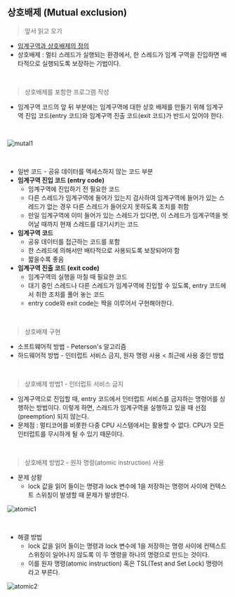 ## 상호배제 (Mutual exclusion)

> 앞서 읽고 오기

* [임계구역과 상호배제의 정의](https://github.com/reader-wh94/Study_notes/blob/master/Operating%20System/%EB%8F%99%EA%B8%B0%ED%99%94(Synchronous).md) 
* 상호배제 : 멀티 스레드가 실행되는 환경에서, 한 스레드가 임계 구역을 진입하면 배타적으로 실행되도록 보장하는 기법이다.

<br>

> 상호배제를 포함한 프로그램 작성

* 임계구역 코드의 앞 뒤 부분에는 임계구역에 대한 상호 배제를 만들기 위해 임계구역 진입 코드(entry 코드)와 임계구역 진출 코드(exit 코드)가 반드시 있어야 한다.

<br>

![mutal1](https://user-images.githubusercontent.com/68210266/155724549-359e9f78-65e7-4457-908f-af6b5405df5d.PNG)

<br>

* 일반 코드 - 공유 데이터를 액세스하지 않는 코드 부분
* **임계구역 진입 코드 (entry code)**
  * 임계구역에 진입하기 전 필요한 코드
  * 다른 스레드가 임계구역에 들어가 있는지 검사하여 임계구역에 들어가 있는 스레드가 없는 경우 다른 스레드가 들어오지 못하도록 조치를 취함
  * 만일 임계구역에 이미 들어가 있는 스레드가 있다면, 이 스레드가 임계구역을 벗어날 때까지 현재 스레드를 대기시키는 코드
* **임계구역 코드**
  * 공유 데이터를 접근하는 코드를 포함
  * 한 스레드에 의해서만 배타적으로 사용되도록 보장되어야 함
  * 짧을수록 좋음
* **임계구역 진출 코드 (exit code)**
  * 임계구역의 실행을 마칠 때 필요한 코드
  * 대기 중인 스레드나 다른 스레드가 임계구역에 진입할 수 있도록, entry 코드에서 취한 조치를 풀어 놓는 코드
  * entry code와 exit code는 짝을 이루어서 구현해야한다.

<br>

> 상호배제 구현

* 소프트웨어적 방법 - Peterson's 알고리즘
* 하드웨어적 방법 - 인터럽트 서비스 금지, 원자 명령 사용 < 최근에 사용 중인 방법

<br>

> 상호배제 방법1 - 인터럽트 서비스 금지

* 임계구역으로 진입할 때, entry 코드에서 인터럽트 서비스를 금지하는 명령어를 싱행하는 방법이다. 이렇게 하면, 스레드가 임계구역을 실행하고 있을 때 선점(preemption) 되지 않는다.
* 문제점 : 멀티코어를 비롯한 다중 CPU 시스템에서는 활용할 수 없다. CPU가 모든 인터럽트를 무시하게 될 수 있기 때문이다.

<br>

> 상호배제 방법2 - 원자 명령(atomic instruction) 사용

* 문제 상황
  * lock 값을 읽어 들이는 명령과 lock 변수에 1을 저장하는 명령어 사이에 컨텍스트 스위칭이 발생할 때 문제가 발생한다.

![atomic1](https://user-images.githubusercontent.com/68210266/155836532-6c7db666-8f2d-485c-8a2d-806956a1f28a.PNG)

<br>

* 해결 방법
  * lock 값을 읽어 들이는 명령과 lock 변수에 1을 저장하는 명령 사이에 컨텍스트 스위칭이 일어나지 않도록 이 두 명령을 하나의 명령으로 만드는 것이다.
  * 이를 원자 명령(atomic instruction) 혹은 TSL(Test and Set Lock) 명령어라고 부른다.

![atomic2](https://user-images.githubusercontent.com/68210266/155836612-b36f6a69-9b89-4c52-afe2-ff49ad048614.PNG)